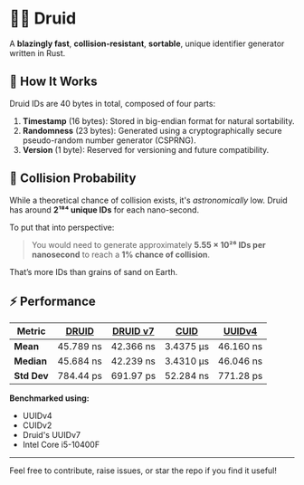 # 🧙‍♂️ Druid

A **blazingly fast**, **collision-resistant**, **sortable**, unique identifier generator written in Rust.

## 🔧 How It Works

Druid IDs are 40 bytes in total, composed of four parts:

1. **Timestamp** (16 bytes): Stored in big-endian format for natural sortability.
2. **Randomness** (23 bytes): Generated using a cryptographically secure pseudo-random number generator (CSPRNG).
3. **Version** (1 byte): Reserved for versioning and future compatibility.

## 🎯 Collision Probability

While a theoretical chance of collision exists, it's *astronomically* low. Druid has around **2¹⁸⁴ unique IDs** for each nano-second.

To put that into perspective:

> You would need to generate approximately **5.55 × 10²⁶ IDs per nanosecond** to reach a **1% chance of collision**.

That’s more IDs than grains of sand on Earth.
## ⚡ Performance

| Metric             | **[DRUID]()**|  **[DRUID v7](https://www.rfc-editor.org/rfc/rfc9562.html#name-uuid-version-7)**       | **[CUID](https://github.com/mplanchard/cuid-rust)**        | **[UUIDv4](https://github.com/uuid-rs/uuid)**          |
|--------------------|-----------|-----------|-----------------|-------------------|
| **Mean**           | 45.789 ns | 42.366 ns | 3.4375 µs       | 46.160 ns         |
| **Median**         | 45.684 ns | 42.239 ns | 3.4310 µs       | 46.046 ns         |
| **Std Dev**        | 784.44 ps | 691.97 ps | 52.284 ns       | 771.28 ps         |


**Benchmarked using:**

- UUIDv4
- CUIDv2
- Druid's UUIDv7
- Intel Core i5-10400F

---

Feel free to contribute, raise issues, or star the repo if you find it useful!
